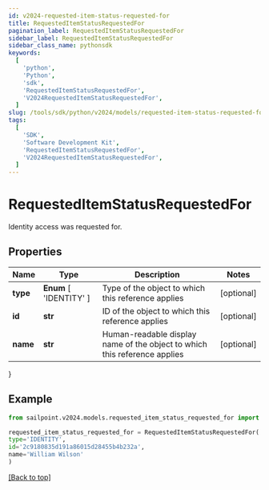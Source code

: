 ```yaml
---
id: v2024-requested-item-status-requested-for
title: RequestedItemStatusRequestedFor
pagination_label: RequestedItemStatusRequestedFor
sidebar_label: RequestedItemStatusRequestedFor
sidebar_class_name: pythonsdk
keywords:
  [
    'python',
    'Python',
    'sdk',
    'RequestedItemStatusRequestedFor',
    'V2024RequestedItemStatusRequestedFor',
  ]
slug: /tools/sdk/python/v2024/models/requested-item-status-requested-for
tags:
  [
    'SDK',
    'Software Development Kit',
    'RequestedItemStatusRequestedFor',
    'V2024RequestedItemStatusRequestedFor',
  ]
---
```


# RequestedItemStatusRequestedFor

Identity access was requested for.

## Properties

| Name | Type | Description | Notes |
| --- | --- | --- | --- |
| **type** | **Enum** [ 'IDENTITY' ] | Type of the object to which this reference applies | [optional] |
| **id** | **str** | ID of the object to which this reference applies | [optional] |
| **name** | **str** | Human-readable display name of the object to which this reference applies | [optional] |

}

## Example

```python
from sailpoint.v2024.models.requested_item_status_requested_for import RequestedItemStatusRequestedFor

requested_item_status_requested_for = RequestedItemStatusRequestedFor(
type='IDENTITY',
id='2c9180835d191a86015d28455b4b232a',
name='William Wilson'
)

```

[[Back to top]](#)
